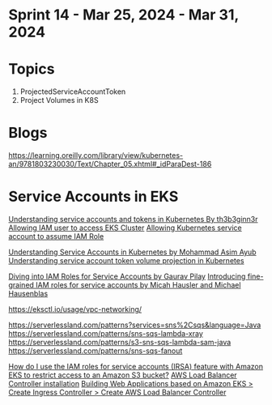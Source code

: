 <h1>Sprint 14 - Mar 25, 2024 - Mar 31, 2024</h1>

# Topics

1. ProjectedServiceAccountToken
2. Project Volumes in K8S

# Blogs

https://learning.oreilly.com/library/view/kubernetes-an/9781803230030/Text/Chapter_05.xhtml#_idParaDest-186

# Service Accounts in EKS

[Understanding service accounts and tokens in Kubernetes By th3b3ginn3r](https://medium.com/@th3b3ginn3r/understanding-service-accounts-in-kubernetes-e9d2abe19df8)
[Allowing IAM user to access EKS Cluster](https://medium.com/@th3b3ginn3r/allowing-an-iam-user-to-access-an-eks-cluster-f7b537a50d82)
[Allowing Kubernetes service account to assume IAM Role](https://medium.com/@th3b3ginn3r/allowing-kubernetes-service-account-to-assume-iam-role-dbfec552a6a6)

[Understanding Service Accounts in Kubernetes by Mohammad Asim Ayub](https://medium.com/codex/understanding-service-accounts-in-kubernetes-236e22282eeb)
[Understanding service account token volume projection in Kubernetes](https://mohammad-ayub.medium.com/understanding-service-account-token-volume-projection-in-kubernetes-15d5623e7cc7)

[Diving into IAM Roles for Service Accounts by Gaurav Pilay](https://aws.amazon.com/blogs/containers/diving-into-iam-roles-for-service-accounts/)
[Introducing fine-grained IAM roles for service accounts by Micah Hausler and Michael Hausenblas](https://aws.amazon.com/blogs/opensource/introducing-fine-grained-iam-roles-service-accounts/)

https://eksctl.io/usage/vpc-networking/

https://serverlessland.com/patterns?services=sns%2Csqs&language=Java
https://serverlessland.com/patterns/sns-sqs-lambda-xray
https://serverlessland.com/patterns/s3-sns-sqs-lambda-sam-java
https://serverlessland.com/patterns/sns-sqs-fanout


[How do I use the IAM roles for service accounts (IRSA) feature with Amazon EKS to restrict access to an Amazon S3 bucket?](https://repost.aws/knowledge-center/eks-restrict-s3-bucket)
[AWS Load Balancer Controller installation](https://kubernetes-sigs.github.io/aws-load-balancer-controller/v2.7/deploy/installation/)
[Building Web Applications based on Amazon EKS > Create Ingress Controller > Create AWS Load Balancer Controller](https://catalog.us-east-1.prod.workshops.aws/workshops/9c0aa9ab-90a9-44a6-abe1-8dff360ae428/en-US/60-ingress-controller/100-launch-alb)